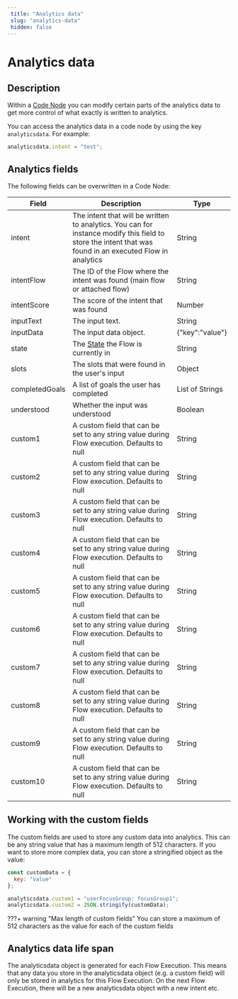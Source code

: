 ```yaml
---
 title: "Analytics data" 
 slug: "analytics-data" 
 hidden: false 
---
```

# Analytics data
## Description
<div class="divider"></div>

Within a [Code Node]({{config.site_url}}ai/flow-nodes/code/code/) you can modify certain parts of the analytics data to get more control of what exactly is written to analytics.

You can access the analytics data in a code node by using the key ```analyticsdata```. For example:

```javascript
analyticsdata.intent = "test";
``` 

## Analytics fields
<div class="divider"></div>
The following fields can be overwritten in a Code Node:

| Field          | Description                                                                                                                                              | Type            |
| -------------- | -------------------------------------------------------------------------------------------------------------------------------------------------------- | --------------- |
| intent         | The intent that will be written to analytics. You can for instance modify this field to store the intent that was found in an executed Flow in analytics | String          |
| intentFlow     | The ID of the Flow where the intent was found (main flow or attached flow)                                                                               | String          |
| intentScore    | The score of the intent that was found                                                                                                                   | Number          |
| inputText      | The input text.                                                                                                                                          | String          |
| inputData      | The input data object.                                                                                                                                   | {"key":"value"} |
| state          | The [State]({{config.site_url}}ai/tools/interaction-panel/state/) the Flow is currently in                                                               | String          |
| slots          | The slots that were found in the user's input                                                                                                            | Object          |
| completedGoals | A list of goals the user has completed                                                                                                                   | List of Strings |
| understood     | Whether the input was understood                                                                                                                         | Boolean         |
| custom1        | A custom field that can be set to any string value during Flow execution. Defaults to null                                                               | String          |
| custom2        | A custom field that can be set to any string value during Flow execution. Defaults to null                                                               | String          |
| custom3        | A custom field that can be set to any string value during Flow execution. Defaults to null                                                               | String          |
| custom4        | A custom field that can be set to any string value during Flow execution. Defaults to null                                                               | String          |
| custom5        | A custom field that can be set to any string value during Flow execution. Defaults to null                                                               | String          |
| custom6        | A custom field that can be set to any string value during Flow execution. Defaults to null                                                               | String          |
| custom7        | A custom field that can be set to any string value during Flow execution. Defaults to null                                                               | String          |
| custom8        | A custom field that can be set to any string value during Flow execution. Defaults to null                                                               | String          |
| custom9        | A custom field that can be set to any string value during Flow execution. Defaults to null                                                               | String          |
| custom10       | A custom field that can be set to any string value during Flow execution. Defaults to null                                                               | String          |

## Working with the custom fields
<div class="divider"></div>
The custom fields are used to store any custom data into analytics. This can be any string value that has a maximum length of 512 characters. If you want to store more complex data, you can store a stringified object as the value:

```javascript
const customData = {
  key: "value"
};

analyticsdata.custom1 = "userFocusGroup: focusGroup1";
analyticsdata.custom2 = JSON.stringify(customData);
``` 

???+ warning "Max length of custom fields"
    You can store a maximum of 512 characters as the value for each of the custom fields

## Analytics data life span
<div class="divider"></div>
The analyticsdata object is generated for each Flow Execution. This means that any data you store in the analyticsdata object (e.g. a custom field) will only be stored in analytics for this Flow Execution. On the next Flow Execution, there will be a new analyticsdata object with a new intent etc.